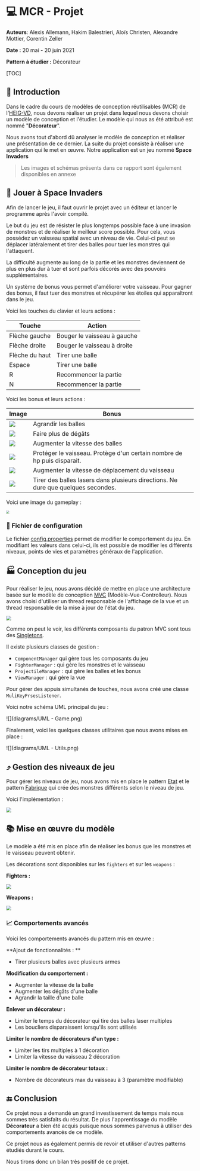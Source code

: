 # :computer: MCR - Projet

**Auteurs**: Alexis Allemann, Hakim Balestrieri, Aloïs Christen, Alexandre Mottier, Corentin Zeller

**Date :**  20 mai - 20 juin 2021

**Pattern à étudier :** Décorateur

[TOC]

## :runner: Introduction

Dans le cadre du cours de modèles de conception réutilisables (MCR) de l'[HEIG-VD](https://heig-vd.ch/), nous devons réaliser un projet dans lequel nous devons choisir un modèle de conception et l'étudier. Le modèle qui nous as été attribué est nommé "**Décorateur**". 

Nous avons tout d'abord dû analyser le modèle de conception et réaliser une présentation de ce dernier. La suite du projet consiste à réaliser une application qui le met en œuvre. Notre application est un jeu nommé **Space Invaders**

> Les images et schémas présents dans ce rapport sont également disponibles en annexe

## :rocket: Jouer à Space Invaders

Afin de lancer le jeu, il faut ouvrir le projet avec un éditeur et lancer le programme après l'avoir compilé.

Le but du jeu est de résister le plus longtemps possible face à une invasion de monstres et de réaliser le meilleur score possible. Pour cela, vous possédez un vaisseau spatial avec un niveau de vie. Celui-ci peut se déplacer latéralement et tirer des balles pour tuer les monstres qui l'attaquent.

La difficulté augmente au long de la partie et les monstres deviennent de plus en plus dur à tuer et sont parfois décorés avec des pouvoirs supplémentaires.

Un système de bonus vous permet d'améliorer votre vaisseau. Pour gagner des bonus, il faut tuer des monstres et récupérer les étoiles qui apparaîtront dans le jeu.

Voici les touches du clavier et leurs actions :

| Touche         | Action                      |
| -------------- | --------------------------- |
| Flèche gauche  | Bouger le vaisseau à gauche |
| Flèche droite  | Bouger le vaisseau à droite |
| Flèche du haut | Tirer une balle             |
| Espace         | Tirer une balle             |
| R              | Recommencer la partie       |
| N              | Recommencer la partie       |

Voici les bonus et leurs actions :

| Image                                     | Bonus                                                        |
| ----------------------------------------- | ------------------------------------------------------------ |
| ![](./src/main/resources/grow.png)        | Agrandir les balles                                          |
| ![](./src/main/resources/power.png)       | Faire plus de dégâts                                         |
| ![](./src/main/resources/shoot_speed.png) | Augmenter la vitesse des balles                              |
| ![](./src/main/resources/shield.png)      | Protéger le vaisseau. Protège d'un certain nombre de hp puis disparait. |
| ![](./src/main/resources/speed.png)       | Augmenter la vitesse de déplacement du vaisseau              |
| ![](./src/main/resources/multiple.png)    | Tirer des balles lasers dans plusieurs directions. Ne dure que quelques secondes. |

Voici une image du gameplay :

<img src="img/Game.jpg" style="zoom:50%;" />

### :wrench: Fichier de configuration

Le fichier [config.properties](./src/main/resources/) permet de modifier le comportement du jeu. En modifiant les valeurs dans celui-ci, ils est possible de modifier les différents niveaux, points de vies et paramètres généraux de l'application.

## :factory: Conception du jeu

Pour réaliser le jeu, nous avons décidé de mettre en place une architecture basée sur le modèle de conception <u>MVC</u> (Modèle-Vue-Controlleur). Nous avons choisi d'utiliser un thread responsable de l'affichage de la vue et un thread responsable de la mise à jour de l'état du jeu.

<img src="diagrams/UML - Architecture.png" style="zoom: 80%;" />

Comme on peut le voir, les différents composants du patron MVC sont tous des <u>Singletons</u>.

Il existe plusieurs classes de gestion :

- `ComponentManager` qui gère tous les composants du jeu
- `FighterManager` : qui gère les monstres et le vaisseau
- `ProjectileManager` : qui gère les balles et les bonus
- `ViewManager` : qui gère la vue

Pour gérer des appuis simultanés de touches, nous avons créé une classe `MuliKeyPrsesListener`.

Voici notre schéma UML principal du jeu :

![](diagrams/UML - Game.png)

Finalement, voici les quelques classes utilitaires que nous avons mises en place :

![](diagrams/UML - Utils.png)

## :arrow_heading_up: Gestion des niveaux de jeu

Pour gérer les niveaux de jeu, nous avons mis en place le pattern <u>Etat</u> et le pattern <u>Fabrique</u> qui crée des monstres différents selon le niveau de jeu.

Voici l'implémentation :

<img src="diagrams/UML - Levels.png" style="zoom:80%;" />

## :books: Mise en œuvre du modèle

Le modèle a été mis en place afin de réaliser les bonus que les monstres et le vaisseau peuvent obtenir.

Les décorations sont disponibles sur les `fighters` et sur les `weapons` :

**Fighters  :**

<img src="diagrams/UML - Fighters with decorators.png" style="zoom:80%;" />

**Weapons :**

<img src="diagrams/UML - Weapons  with decorators.png" style="zoom:80%;" />

### :chart_with_upwards_trend: Comportements avancés

Voici les comportements avancés du pattern mis en œuvre :

**Ajout de fonctionnalités : **

- Tirer plusieurs balles avec plusieurs armes

**Modification du comportement :**

- Augmenter la vitesse de la balle
- Augmenter les dégâts d'une balle
- Agrandir la taille d'une balle

**Enlever un décorateur :**

- Limiter le temps du décorateur qui tire des balles laser multiples
- Les boucliers disparaissent lorsqu'ils sont utilisés

**Limiter le nombre de décorateurs d'un type :**

- Limiter les tirs multiples à 1 décoration
- Limiter la vitesse du vaisseau 2 décoration

**Limiter le nombre de décorateur totaux :**

- Nombre de décorateurs max du vaisseau à 3 (paramètre modifiable)

## :end: Conclusion

Ce projet nous a demandé un grand investissement de temps mais nous sommes très satisfaits du résultat. De plus l'apprentissage du modèle **Décorateur** a bien été acquis puisque nous sommes parvenus à utiliser des comportements avancés de ce modèle.

Ce projet nous as également permis de revoir et utiliser d'autres patterns étudiés durant le cours.

Nous tirons donc un bilan très positif de ce projet.

